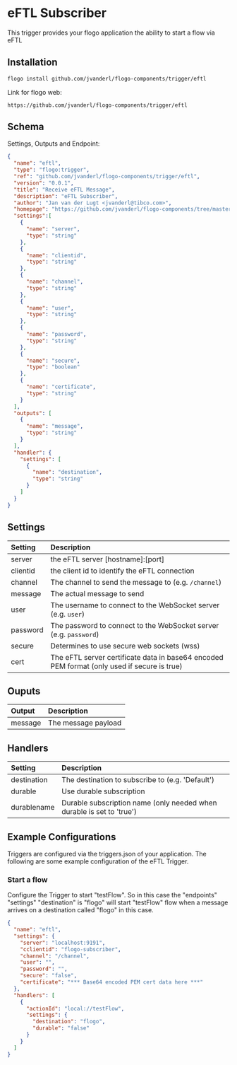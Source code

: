 # eFTL Subscriber
This trigger provides your flogo application the ability to start a flow via eFTL


## Installation

```bash
flogo install github.com/jvanderl/flogo-components/trigger/eftl
```
Link for flogo web:
```
https://github.com/jvanderl/flogo-components/trigger/eftl
```

## Schema
Settings, Outputs and Endpoint:

```json
{
  "name": "eftl",
  "type": "flogo:trigger",
  "ref": "github.com/jvanderl/flogo-components/trigger/eftl",
  "version": "0.0.1",
  "title": "Receive eFTL Message",
  "description": "eFTL Subscriber",
  "author": "Jan van der Lugt <jvanderl@tibco.com>",
  "homepage": "https://github.com/jvanderl/flogo-components/tree/master/trigger/eftl",
  "settings":[
    {
      "name": "server",
      "type": "string"
    },
    {
      "name": "clientid",
      "type": "string"
    },
    {
      "name": "channel",
      "type": "string"
    },
    {
      "name": "user",
      "type": "string"
    },
    {
      "name": "password",
      "type": "string"
    },
    {
      "name": "secure",
      "type": "boolean"
    },
    {
      "name": "certificate",
      "type": "string"
    }
  ],
  "outputs": [
    {
      "name": "message",
      "type": "string"
    }
  ],
  "handler": {
    "settings": [
      {
        "name": "destination",
        "type": "string"
      }
    ]
  }
}
```
## Settings
| Setting   | Description    |
|:----------|:---------------|
| server    | the eFTL server [hostname]:[port]|
| clientid    | the client id to identify the eFTL connection |
| channel     | The channel to send the message to (e.g. `/channel`)   |
| message     | The actual message to send |
| user        | The username to connect to the WebSocket server (e.g. `user`) |
| password    | The password to connect to the WebSocket server (e.g. `password`) |
| secure      | Determines to use secure web sockets (wss) |
| cert        | The eFTL server certificate data in base64 encoded PEM format (only used if secure is true) |

## Ouputs
| Output   | Description    |
|:----------|:---------------|
| message    | The message payload |

## Handlers
| Setting   | Description    |
|:----------|:---------------|
| destination | The destination to subscribe to (e.g. 'Default') |
| durable | Use durable subscription |
| durablename | Durable subscription name (only needed when durable is set to 'true') |


## Example Configurations

Triggers are configured via the triggers.json of your application. The following are some example configuration of the eFTL Trigger.

### Start a flow
Configure the Trigger to start "testFlow". So in this case the "endpoints" "settings" "destination" is "flogo" will start "testFlow" flow when a message arrives on a destination called "flogo" in this case.

```json
{
  "name": "eftl",
  "settings": {
    "server": "localhost:9191",
    "cclientid": "flogo-subscriber",
    "channel": "/channel",
    "user": "",
    "password": "",
    "secure": "false",
    "certificate": "*** Base64 encoded PEM cert data here ***"
  },
  "handlers": [
    {
      "actionId": "local://testFlow",
      "settings": {
        "destination": "flogo",
        "durable": "false"
      }
    }
  ]
}
```
